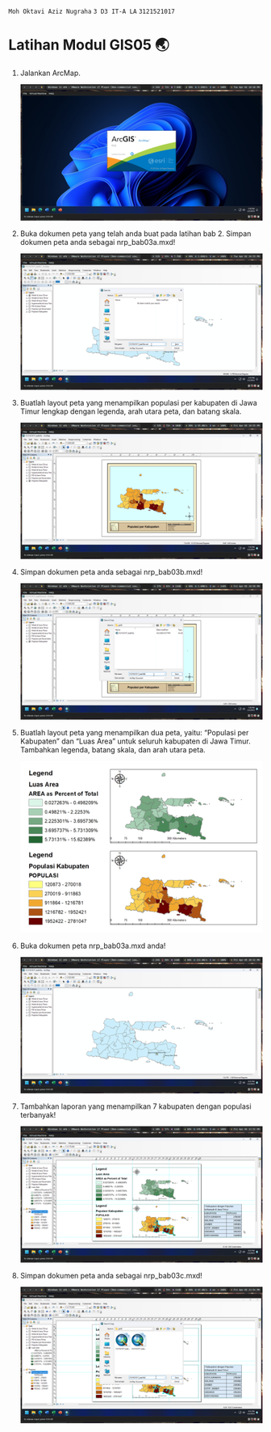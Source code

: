 `Moh Oktavi Aziz Nugraha` `3 D3 IT-A LA` `3121521017`

# Latihan Modul GIS05 🌏

1. Jalankan ArcMap.

   ![answer 1](./screenshots/ss-1.png)

2. Buka dokumen peta yang telah anda buat pada latihan bab 2. Simpan dokumen
   peta anda sebagai nrp_bab03a.mxd!

   ![answer 2](./screenshots/ss-2.png)

3. Buatlah layout peta yang menampilkan populasi per kabupaten di Jawa Timur
   lengkap dengan legenda, arah utara peta, dan batang skala.

   ![answer 3](./screenshots/ss-3.png)

4. Simpan dokumen peta anda sebagai nrp_bab03b.mxd!

   ![answer 4](./screenshots/ss-4.png)

5. Buatlah layout peta yang menampilkan dua peta, yaitu: “Populasi per
   Kabupaten” dan “Luas Area” untuk seluruh kabupaten di Jawa Timur.
   Tambahkan legenda, batang skala, dan arah utara peta.

   ![answer 5](./screenshots/ss-5.jpeg)

6. Buka dokumen peta nrp_bab03a.mxd anda!

   ![answer 6](./screenshots/ss-6.png)

7. Tambahkan laporan yang menampilkan 7 kabupaten dengan populasi
   terbanyak!

   ![answer 7](./screenshots/ss-7.png)

8. Simpan dokumen peta anda sebagai nrp_bab03c.mxd!

   ![answer 8](./screenshots/ss-8.png)
